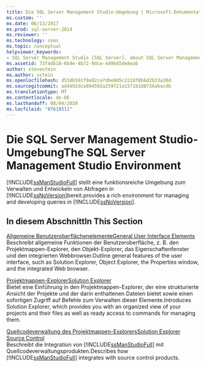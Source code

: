 ```yaml
---
title: Die SQL Server Management Studio-Umgebung | Microsoft-Dokumentation
ms.custom: ''
ms.date: 06/13/2017
ms.prod: sql-server-2014
ms.reviewer: ''
ms.technology: ssms
ms.topic: conceptual
helpviewer_keywords:
- SQL Server Management Studio [SQL Server], about SQL Server Management Studio
ms.assetid: 73f4db18-6b4e-4b72-9dce-449bd5de8eab
author: stevestein
ms.author: sstein
ms.openlocfilehash: d53db591f9e82ce7dbe8d5c222df8b6d2b33a38d
ms.sourcegitcommit: ad4d92dce894592a259721a1571b1d8736abacdb
ms.translationtype: MT
ms.contentlocale: de-DE
ms.lasthandoff: 08/04/2020
ms.locfileid: "87619511"
---
```

# <a name="the-sql-server-management-studio-environment"></a><span data-ttu-id="1bcef-102">Die SQL Server Management Studio-Umgebung</span><span class="sxs-lookup"><span data-stu-id="1bcef-102">The SQL Server Management Studio Environment</span></span>
  [!INCLUDE[ssManStudioFull](../includes/ssmanstudiofull-md.md)] <span data-ttu-id="1bcef-103">stellt eine funktionsreiche Umgebung zum Verwalten und Entwickeln von Abfragen in [!INCLUDE[ssNoVersion](../includes/ssnoversion-md.md)]bereit.</span><span class="sxs-lookup"><span data-stu-id="1bcef-103">provides a rich environment for managing and developing queries in [!INCLUDE[ssNoVersion](../includes/ssnoversion-md.md)].</span></span>  
  
## <a name="in-this-section"></a><span data-ttu-id="1bcef-104">In diesem Abschnitt</span><span class="sxs-lookup"><span data-stu-id="1bcef-104">In This Section</span></span>  
 [<span data-ttu-id="1bcef-105">Allgemeine Benutzeroberflächenelemente</span><span class="sxs-lookup"><span data-stu-id="1bcef-105">General User Interface Elements</span></span>](general-user-interface-elements.md)  
 <span data-ttu-id="1bcef-106">Beschreibt allgemeine Funktionen der Benutzeroberfläche, z. B. den Projektmappen-Explorer, den Objekt-Explorer, das Eigenschaftenfenster und den integrierten Webbrowser.</span><span class="sxs-lookup"><span data-stu-id="1bcef-106">Outline general features of the user interface, such as Solution Explorer, Object Explorer, the Properties window, and the integrated Web browser.</span></span>  
  
 [<span data-ttu-id="1bcef-107">Projektmappen-Explorer</span><span class="sxs-lookup"><span data-stu-id="1bcef-107">Solution Explorer</span></span>](solution/solution-explorer.md)  
 <span data-ttu-id="1bcef-108">Bietet eine Einführung in den Projektmappen-Explorer, der eine strukturierte Ansicht der Projekte und der darin enthaltenen Dateien bietet sowie einen sofortigen Zugriff auf Befehle zum Verwalten dieser Elemente.</span><span class="sxs-lookup"><span data-stu-id="1bcef-108">Introduces Solution Explorer, which provides you with an organized view of your projects and their files as well as ready access to commands for managing them.</span></span>  
  
 [<span data-ttu-id="1bcef-109">Quellcodeverwaltung des Projektmappen-Explorers</span><span class="sxs-lookup"><span data-stu-id="1bcef-109">Solution Explorer Source Control</span></span>](../database-engine/solution-explorer-source-control.md)  
 <span data-ttu-id="1bcef-110">Beschreibt die Integration von [!INCLUDE[ssManStudioFull](../includes/ssmanstudiofull-md.md)] mit Quellcodeverwaltungsprodukten.</span><span class="sxs-lookup"><span data-stu-id="1bcef-110">Describes how [!INCLUDE[ssManStudioFull](../includes/ssmanstudiofull-md.md)] integrates with source control products.</span></span>  
  
  
